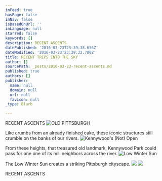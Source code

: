 ```yaml
---
inFeed: true
hasPage: false
inNav: false
isBasedOnUrl: ''
inLanguage: null
starred: false
keywords: []
description: RECENT ASCENTS
datePublished: '2016-03-23T23:39:38.656Z'
dateModified: '2016-03-23T23:39:32.780Z'
title: RECENT TRIPS INTO THE SKY
author: []
sourcePath: _posts/2016-03-23-recent-ascents.md
published: true
authors: []
publisher:
  name: null
  domain: null
  url: null
  favicon: null
_type: Blurb

---
```

RECENT ASCENTS
![OLD PITTSBURGH](https://s3-us-west-2.amazonaws.com/the-grid-img/p/123d08c26a30b366bd2cba0d3b1f9558576de7d2.jpg)

Like crumbs from an already finished cake, these iconic structures still crumble on the banks of our rivers.
![Kennywood's (Not) Open](https://s3-us-west-2.amazonaws.com/the-grid-img/p/5678e0f9cdfebab52074948ac76cb7d5d4e629ee.jpg)

From these heights, that treasured old landmark, Kennywood Park could pass for one one of its mill neighbors across the river.
![Low Winter Sun](https://s3-us-west-2.amazonaws.com/the-grid-img/p/32c3b1dd8b2490c9fba9ee8a39c88c17667ae7c9.jpg)

The Low Winter Sun creates a striking Pittsburgh cityscape.
![](https://the-grid-user-content.s3-us-west-2.amazonaws.com/cd060f3f-0e5d-43e7-bd96-040d9a885696.jpg)
![](https://the-grid-user-content.s3-us-west-2.amazonaws.com/31f268a8-101c-40ce-94c7-40cf03dd0409.jpg)

RECENT ASCENTS